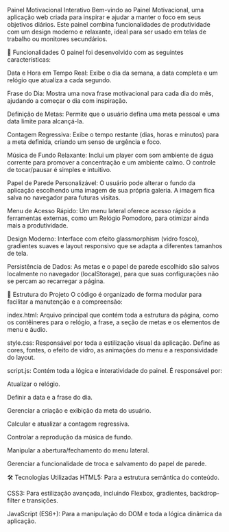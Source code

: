 Painel Motivacional Interativo
Bem-vindo ao Painel Motivacional, uma aplicação web criada para inspirar e ajudar a manter o foco em seus objetivos diários. Este painel combina funcionalidades de produtividade com um design moderno e relaxante, ideal para ser usado em telas de trabalho ou monitores secundários.

🚀 Funcionalidades
O painel foi desenvolvido com as seguintes características:

Data e Hora em Tempo Real: Exibe o dia da semana, a data completa e um relógio que atualiza a cada segundo.

Frase do Dia: Mostra uma nova frase motivacional para cada dia do mês, ajudando a começar o dia com inspiração.

Definição de Metas: Permite que o usuário defina uma meta pessoal e uma data limite para alcançá-la.

Contagem Regressiva: Exibe o tempo restante (dias, horas e minutos) para a meta definida, criando um senso de urgência e foco.

Música de Fundo Relaxante: Inclui um player com som ambiente de água corrente para promover a concentração e um ambiente calmo. O controle de tocar/pausar é simples e intuitivo.

Papel de Parede Personalizável: O usuário pode alterar o fundo da aplicação escolhendo uma imagem de sua própria galeria. A imagem fica salva no navegador para futuras visitas.

Menu de Acesso Rápido: Um menu lateral oferece acesso rápido a ferramentas externas, como um Relógio Pomodoro, para otimizar ainda mais a produtividade.

Design Moderno: Interface com efeito glassmorphism (vidro fosco), gradientes suaves e layout responsivo que se adapta a diferentes tamanhos de tela.

Persistência de Dados: As metas e o papel de parede escolhido são salvos localmente no navegador (localStorage), para que suas configurações não se percam ao recarregar a página.

📁 Estrutura do Projeto
O código é organizado de forma modular para facilitar a manutenção e a compreensão:

index.html: Arquivo principal que contém toda a estrutura da página, como os contêineres para o relógio, a frase, a seção de metas e os elementos de menu e áudio.

style.css: Responsável por toda a estilização visual da aplicação. Define as cores, fontes, o efeito de vidro, as animações do menu e a responsividade do layout.

script.js: Contém toda a lógica e interatividade do painel. É responsável por:

Atualizar o relógio.

Definir a data e a frase do dia.

Gerenciar a criação e exibição da meta do usuário.

Calcular e atualizar a contagem regressiva.

Controlar a reprodução da música de fundo.

Manipular a abertura/fechamento do menu lateral.

Gerenciar a funcionalidade de troca e salvamento do papel de parede.

🛠️ Tecnologias Utilizadas
HTML5: Para a estrutura semântica do conteúdo.

CSS3: Para estilização avançada, incluindo Flexbox, gradientes, backdrop-filter e transições.

JavaScript (ES6+): Para a manipulação do DOM e toda a lógica dinâmica da aplicação.
